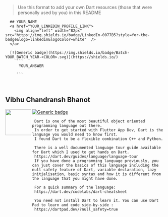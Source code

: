   > Use this format to add your own Dart resources (those that were personally used by you) in this README
  ```
    ## YOUR_NAME
    <a href="YOUR_LINKEDIN_PROFILE_LINK">
      <img align="left" width="82px" src="https://img.shields.io/badge/LinkedIn-0077B5?style=for-the-badge&logo=linkedin&logoColor=white"  />
    </a>

    [![Generic badge](https://img.shields.io/badge/Batch-YOUR_BATCH_YEAR-<COLOR>.svg)](https://shields.io/)
       ```
        YOUR_ANSWER

       ```  
  ```
<br />

## Vibhu Chandransh Bhanot
<a href="https://www.linkedin.com/in/vibhu-chandransh-bhanot-624720192/">
<img align="left" width="82px" src="https://img.shields.io/badge/LinkedIn-0077B5?style=for-the-badge&logo=linkedin&logoColor=white"  />
</a>

[![Generic badge](https://img.shields.io/badge/Batch-2023-<COLOR>.svg)](https://shields.io/)
 ```
  Dart is one of the most beautiful object oriented programming language out there.
  In order to get started with Flutter App Dev, Dart is the language you would need to know first.
  I found Dart to be a flexible combination C++ and Python.
  
  There is a well documented language tour guide available for Dart which I used to get hands on Dart.
  https://dart.dev/guides/language/language-tour
  If you have done a programming language previously, you can just cover the basics of this language including the null safety feature of Dart, variable declaration, lazy initialisation, basic syntax and how it is different from the language that you might have done.
  
  For a quick summary of the language:
  https://dart.dev/codelabs/dart-cheatsheet
  
  You need not install Dart to learn it. You can use Dart Pad to learn and code side-by-side :
  https://dartpad.dev/?null_safety=true
 ```
